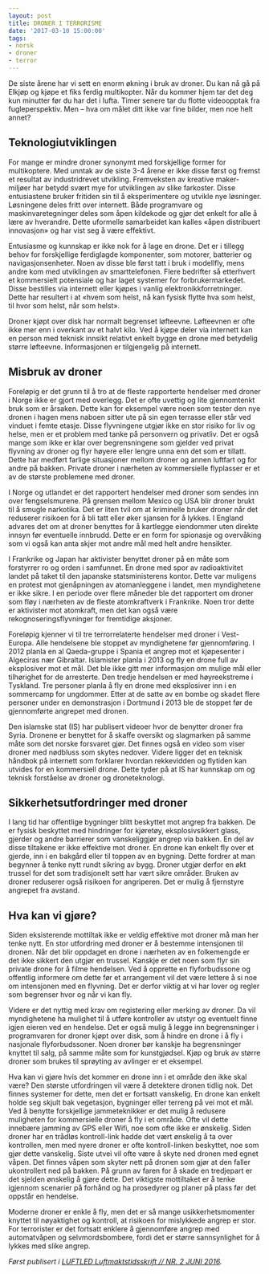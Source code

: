 ```yaml
---
layout: post
title: DRONER I TERRORISME
date: '2017-03-10 15:00:00'
tags:
- norsk
- droner
- terror
---
```


De siste årene har vi sett en enorm økning i bruk av droner. Du kan nå gå på Elkjøp og kjøpe et fiks ferdig multikopter. Når du kommer hjem tar det deg kun minutter før du har det i lufta. Timer senere tar du flotte videoopptak fra fugleperspektiv. Men – hva om målet ditt ikke var fine bilder, men noe helt annet?

## Teknologiutviklingen
For mange er mindre droner synonymt med forskjellige former for multikoptere. Med unntak av de siste 3-4 årene er ikke disse først og fremst et resultat av industridrevet utvikling. Fremveksten av kreative maker-miljøer har betydd svært mye for utviklingen av slike farkoster. Disse entusiastene bruker fritiden sin til å eksperimentere og utvikle nye løsninger. Løsningene deles fritt over internett. Både programvare og maskinvaretegninger deles som åpen kildekode og gjør det enkelt for alle å lære av hverandre.  Dette uformelle samarbeidet kan kalles «åpen distribuert innovasjon» og har vist seg å være effektivt.

Entusiasme og kunnskap er ikke nok for å lage en drone. Det er i tillegg behov for forskjellige ferdiglagde komponenter, som motorer, batterier og navigasjonsenheter. Noen av disse ble først tatt i bruk i modellfly, mens andre kom med utviklingen av smarttelefonen. Flere bedrifter så etterhvert et kommersielt potensiale og har laget systemer for forbrukermarkedet. Disse bestilles via internett eller kjøpes i vanlig elektronikkforretninger. Dette har resultert i at «hvem som helst, nå kan fysisk flytte hva som helst, til hvor som helst, når som helst».

Droner kjøpt over disk har normalt begrenset løfteevne. Løfteevnen er ofte ikke mer enn i overkant av et halvt kilo. Ved å kjøpe deler via internett kan en person med teknisk innsikt relativt enkelt bygge en drone med betydelig større løfteevne. Informasjonen er tilgjengelig på internett.


## Misbruk av droner

Foreløpig er det grunn til å tro at de fleste rapporterte hendelser med droner i Norge ikke er gjort med overlegg. Det er ofte uvettig og lite gjennomtenkt bruk som er årsaken. Dette kan for eksempel være noen som tester den nye dronen i hagen mens naboen sitter ute på sin egen terrasse eller står ved vinduet i femte etasje. Disse flyvningene utgjør ikke en stor risiko for liv og helse, men er et problem med tanke på personvern og privatliv. Det er også mange som ikke er klar over begrensningene som gjelder ved privat flyvning av droner og flyr høyere eller lengre unna enn det som er tillatt. Dette har medført farlige situasjoner mellom droner og annen luftfart og for andre på bakken. Private droner i nærheten av kommersielle flyplasser er et av de største problemene med droner.

I Norge og utlandet er det rapportert hendelser med droner som sendes inn over fengselsmurene. På grensen mellom Mexico og USA blir droner brukt til å smugle narkotika. Det er liten tvil om at kriminelle bruker droner når det reduserer risikoen for å bli tatt eller øker sjansen for å lykkes. I England advares det om at droner benyttes for å kartlegge eiendommer uten direkte innsyn før eventuelle innbrudd. Dette er en form for spionasje og overvåking som vi også kan anta skjer mot andre mål med helt andre hensikter.

I Frankrike og Japan har aktivister benyttet droner på en måte som forstyrrer ro og orden i samfunnet. En drone med spor av radioaktivitet landet på taket til den japanske statsministerens kontor. Dette var muligens en protest mot gjenåpningen av atomanleggene i landet, men myndighetene er ikke sikre. I en periode over flere måneder ble det rapportert om droner som fløy i nærheten av de fleste atomkraftverk i Frankrike. Noen tror dette er aktivister mot atomkraft, men det kan også være rekognoseringsflyvninger for fremtidige aksjoner.

Foreløpig kjenner vi til tre terrorrelaterte hendelser med droner i Vest-Europa. Alle hendelsene ble stoppet av myndighetene før gjennomføring. I 2012 planla en al Qaeda-gruppe i Spania et angrep mot et kjøpesenter i Algeciras nær Gibraltar. Islamister planla i 2013 og fly en drone full av eksplosiver mot et mål. Det ble ikke gitt mer informasjon om mulige mål eller tilhørighet for de arresterte. Den tredje hendelsen er med høyreekstreme i Tyskland. Tre personer planla å fly en drone med eksplosiver inn i en sommercamp for ungdommer. Etter at de satte av en bombe og skadet flere personer under en demonstrasjon i Dortmund i 2013 ble de stoppet før de gjennomførte angrepet med dronen.

Den islamske stat (IS) har publisert videoer hvor de benytter droner fra Syria. Dronene er benyttet for å skaffe oversikt og slagmarken på samme måte som det norske forsvaret gjør. Det finnes også en video som viser droner med nødbluss som skytes nedover. Videre ligger det en teknisk håndbok på internett som forklarer hvordan rekkevidden og flytiden kan utvides for en kommersiell drone. Dette tyder på at IS har kunnskap om og teknisk forståelse av droner og droneteknologi.


## Sikkerhetsutfordringer med droner

I lang tid har offentlige bygninger blitt beskyttet mot angrep fra bakken. De er fysisk beskyttet med hindringer for kjøretøy, eksplosivsikkert glass, gjerder og andre barrierer som vanskeliggjør angrep via bakken. En del av disse tiltakene er ikke effektive mot droner. En drone kan enkelt fly over et gjerde, inn i en bakgård eller til toppen av en bygning. Dette fordrer at man begynner å tenke nytt rundt sikring av bygg. Droner utgjør derfor en økt trussel for det som tradisjonelt sett har vært sikre områder. Bruken av droner reduserer også risikoen for angriperen. Det er mulig å fjernstyre angrepet fra avstand.


## Hva kan vi gjøre?

Siden eksisterende mottiltak ikke er veldig effektive mot droner må man her tenke nytt. En stor utfordring med droner er å bestemme intensjonen til dronen. Når det blir oppdaget en drone i nærheten av en folkemengde er det ikke sikkert den utgjør en trussel. Kanskje er det noen som flyr sin private drone for å filme hendelsen. Ved å opprette en flyforbudssone og offentlig informere om dette før et arrangement vil det være lettere å si noe om intensjonen med en flyvning. Det er derfor viktig at vi har lover og regler som begrenser hvor og når vi kan fly.

Videre er det nyttig med krav om registering eller merking av droner. Da vil myndighetene ha mulighet til å utføre kontroller av utstyr og eventuelt finne igjen eieren ved en hendelse. Det er også mulig å legge inn begrensninger i programvaren for droner kjøpt over disk, som å hindre en drone i å fly i nasjonale flyforbudssoner. Noen droner bør kanskje ha begrensninger knyttet til salg, på samme måte som for kunstgjødsel. Kjøp og bruk av større droner som brukes til sprøyting av avlinger er et eksempel.

Hva kan vi gjøre hvis det kommer en drone inn i et område den ikke skal være? Den største utfordringen vil være å detektere dronen tidlig nok. Det finnes systemer for dette, men det er fortsatt vanskelig. En drone kan enkelt holde seg skjult bak vegetasjon, bygninger eller terreng på vei mot et mål. Ved å benytte forskjellige jammeteknikker er det mulig å redusere muligheten for kommersielle droner å fly i et område. Ofte vil dette innebære jamming av GPS eller Wifi, noe som ofte ikke er ønskelig. Siden droner har en trådløs kontroll-link hadde det vært ønskelig å ta over kontrollen, men med nyere droner er ofte kontroll-linken beskyttet, noe som gjør dette vanskelig. Siste utvei vil ofte være å skyte ned dronen med egnet våpen. Det finnes våpen som skyter nett på dronen som gjør at den faller ukontrollert ned på bakken. På grunn av faren for å skade en tredjepart er det sjelden ønskelig å gjøre dette. Det viktigste mottiltaket er å tenke igjennom scenarier på forhånd og ha prosedyrer og planer på plass før det oppstår en hendelse.

Moderne droner er enkle å fly, men det er så mange usikkerhetsmomenter knyttet til nøyaktighet og kontroll, at risikoen for mislykkede angrep er stor. For terrorister er det fortsatt enklere å gjennomføre angrep med automatvåpen og selvmordsbombere, fordi det er større sannsynlighet for å lykkes med slike angrep.


*Først publisert i [LUFTLED Luftmaktstidsskrift // NR. 2 JUNI 2016](http://www.luftmils.no/index_htm_files/LUFTLED%202%202016.pdf).*